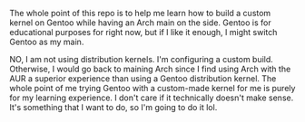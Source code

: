 The whole point of this repo is to help me learn how to build a custom kernel on Gentoo while having an Arch main on the side. Gentoo is for educational purposes for right now, but if I like it enough, I might switch Gentoo as my main.

NO, I am not using distribution kernels. I'm configuring a custom build. Otherwise, I would go back to maining Arch since I find using Arch with the AUR a superior experience than using a Gentoo distribution kernel. The whole point of me trying Gentoo with a custom-made kernel for me is purely for my learning experience. I don't care if it technically doesn't make sense. It's something that I want to do, so I'm going to do it lol.
